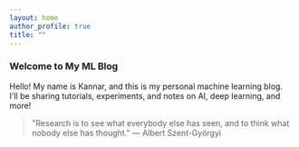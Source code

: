 ```yaml
---
layout: home
author_profile: true
title: ""
---
```

### Welcome to My ML Blog

Hello! My name is Kannar, and this is my personal machine learning blog.  
I'll be sharing tutorials, experiments, and notes on AI, deep learning, and more!

> "Research is to see what everybody else has seen, and to think what nobody else has thought." — Albert Szent-Györgyi
